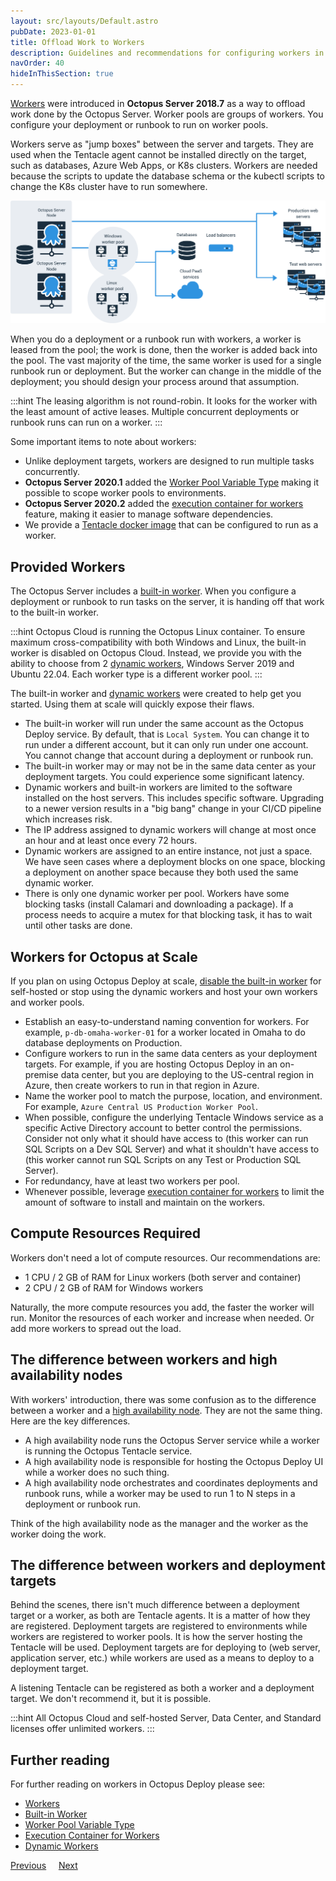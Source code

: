 ```yaml
---
layout: src/layouts/Default.astro
pubDate: 2023-01-01
title: Offload Work to Workers
description: Guidelines and recommendations for configuring workers in Octopus Deploy.
navOrder: 40
hideInThisSection: true
---
```


[Workers](/docs/infrastructure/workers/) were introduced in **Octopus Server 2018.7** as a way to offload work done by the Octopus Server.  Worker pools are groups of workers.  You configure your deployment or runbook to run on worker pools.

Workers serve as "jump boxes" between the server and targets.  They are used when the Tentacle agent cannot be installed directly on the target, such as databases, Azure Web Apps, or K8s clusters.  Workers are needed because the scripts to update the database schema or the kubectl scripts to change the K8s cluster have to run somewhere.

![Workers diagram](/docs/shared-content/concepts/images/workers-diagram-img.png "width=1000")

When you do a deployment or a runbook run with workers, a worker is leased from the pool; the work is done, then the worker is added back into the pool.  The vast majority of the time, the same worker is used for a single runbook run or deployment.  But the worker can change in the middle of the deployment; you should design your process around that assumption.

:::hint
The leasing algorithm is not round-robin.  It looks for the worker with the least amount of active leases.  Multiple concurrent deployments or runbook runs can run on a worker.
:::

Some important items to note about workers:
- Unlike deployment targets, workers are designed to run multiple tasks concurrently.  
- **Octopus Server 2020.1** added the [Worker Pool Variable Type](/docs/projects/variables/worker-pool-variables/) making it possible to scope worker pools to environments.
- **Octopus Server 2020.2** added the [execution container for workers](/docs/projects/steps/execution-containers-for-workers/) feature, making it easier to manage software dependencies.
- We provide a [Tentacle docker image](https://hub.docker.com/repository/docker/octopusdeploy/tentacle) that can be configured to run as a worker.

## Provided Workers

The Octopus Server includes a [built-in worker](/docs/infrastructure/workers/built-in-worker/).  When you configure a deployment or runbook to run tasks on the server, it is handing off that work to the built-in worker.   

:::hint
Octopus Cloud is running the Octopus Linux container.  To ensure maximum cross-compatibility with both Windows and Linux, the built-in worker is disabled on Octopus Cloud.  Instead, we provide you with the ability to choose from 2 [dynamic workers](/docs/infrastructure/workers/dynamic-worker-pools/), Windows Server 2019 and Ubuntu 22.04.  Each worker type is a different worker pool.
:::

The built-in worker and [dynamic workers](/docs/infrastructure/workers/dynamic-worker-pools/) were created to help get you started.  Using them at scale will quickly expose their flaws.

- The built-in worker will run under the same account as the Octopus Deploy service.  By default, that is `Local System`.  You can change it to run under a different account, but it can only run under one account.  You cannot change that account during a deployment or runbook run.
- The built-in worker may or may not be in the same data center as your deployment targets.  You could experience some significant latency.
- Dynamic workers and built-in workers are limited to the software installed on the host servers.  This includes specific software.  Upgrading to a newer version results in a "big bang" change in your CI/CD pipeline which increases risk.
- The IP address assigned to dynamic workers will change at most once an hour and at least once every 72 hours. 
- Dynamic workers are assigned to an entire instance, not just a space.  We have seen cases where a deployment blocks on one space, blocking a deployment on another space because they both used the same dynamic worker.
- There is only one dynamic worker per pool.  Workers have some blocking tasks (install Calamari and downloading a package).  If a process needs to acquire a mutex for that blocking task, it has to wait until other tasks are done.

## Workers for Octopus at Scale

If you plan on using Octopus Deploy at scale, [disable the built-in worker](/docs/infrastructure/workers/built-in-worker/#switching-off-the-built-in-worker) for self-hosted or stop using the dynamic workers and host your own workers and worker pools.

- Establish an easy-to-understand naming convention for workers.  For example, `p-db-omaha-worker-01` for a worker located in Omaha to do database deployments on Production.  
- Configure workers to run in the same data centers as your deployment targets.  For example, if you are hosting Octopus Deploy in an on-premise data center, but you are deploying to the US-central region in Azure, then create workers to run in that region in Azure.  
- Name the worker pool to match the purpose, location, and environment.  For example, `Azure Central US Production Worker Pool`.
- When possible, configure the underlying Tentacle Windows service as a specific Active Directory account to better control the permissions.  Consider not only what it should have access to (this worker can run SQL Scripts on a Dev SQL Server) and what it shouldn't have access to (this worker cannot run SQL Scripts on any Test or Production SQL Server).
- For redundancy, have at least two workers per pool.
- Whenever possible, leverage [execution container for workers](/docs/projects/steps/execution-containers-for-workers/) to limit the amount of software to install and maintain on the workers.

## Compute Resources Required

Workers don't need a lot of compute resources.  Our recommendations are:

- 1 CPU / 2 GB of RAM for Linux workers (both server and container)
- 2 CPU / 2 GB of RAM for Windows workers

Naturally, the more compute resources you add, the faster the worker will run.  Monitor the resources of each worker and increase when needed.  Or add more workers to spread out the load.

## The difference between workers and high availability nodes

With workers' introduction, there was some confusion as to the difference between a worker and a [high availability node](/docs/administration/high-availability/).  They are not the same thing.  Here are the key differences.

- A high availability node runs the Octopus Server service while a worker is running the Octopus Tentacle service.
- A high availability node is responsible for hosting the Octopus Deploy UI while a worker does no such thing.
- A high availability node orchestrates and coordinates deployments and runbook runs, while a worker may be used to run 1 to N steps in a deployment or runbook run.

Think of the high availability node as the manager and the worker as the worker doing the work.

## The difference between workers and deployment targets

Behind the scenes, there isn't much difference between a deployment target or a worker, as both are Tentacle agents.  It is a matter of how they are registered.  Deployment targets are registered to environments while workers are registered to worker pools.  It is how the server hosting the Tentacle will be used.  Deployment targets are for deploying to (web server, application server, etc.) while workers are used as a means to deploy to a deployment target.  

A listening Tentacle can be registered as both a worker and a deployment target.  We don't recommend it, but it is possible.

:::hint
All Octopus Cloud and self-hosted Server, Data Center, and Standard licenses offer unlimited workers.
:::

## Further reading

For further reading on workers in Octopus Deploy please see:

- [Workers](/docs/infrastructure/workers/)
- [Built-in Worker](/docs/infrastructure/workers/built-in-worker/)
- [Worker Pool Variable Type](/docs/projects/variables/worker-pool-variables/)
- [Execution Container for Workers](/docs/projects/steps/execution-containers-for-workers/)
- [Dynamic Workers](/docs/infrastructure/workers/dynamic-worker-pools/)

<span><a class="btn btn-secondary" href="/docs/getting-started/best-practices/environments-and-deployment-targets-and-roles">Previous</a></span>&nbsp;&nbsp;&nbsp;&nbsp;&nbsp;<span><a class="btn btn-success" href="/docs/getting-started/best-practices/project-and-project-groups">Next</a></span>
